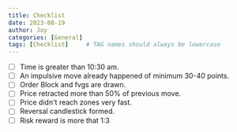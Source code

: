 ```yaml
---
title: Checklist
date: 2023-08-19
author: Joy
categories: [General]
tags: [Checklist]     # TAG names should always be lowercase
---
```


- [ ] Time is greater than 10:30 am.
- [ ] An impulsive move already happened of minimum 30-40 points.
- [ ] Order Block and fvgs are drawn.
- [ ] Price retracted more than 50% of previous move.
- [ ] Price didn't reach zones very fast.
- [ ] Reversal candlestick formed.
- [ ] Risk reward is more that 1:3